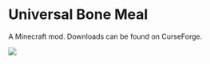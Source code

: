 # Universal Bone Meal

A Minecraft mod. Downloads can be found on CurseForge.

![](https://i.imgur.com/q3CooZb.png)
